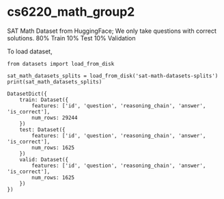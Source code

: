 # cs6220_math_group2

SAT Math Dataset from HuggingFace; We only take questions with correct solutions.
80% Train 10% Test 10% Validation

To load dataset,
```
from datasets import load_from_disk

sat_math_datasets_splits = load_from_disk('sat-math-datasets-splits')
print(sat_math_datasets_splits)
```

```
DatasetDict({
    train: Dataset({
        features: ['id', 'question', 'reasoning_chain', 'answer', 'is_correct'], 
        num_rows: 29244
    }) 
    test: Dataset({ 
        features: ['id', 'question', 'reasoning_chain', 'answer', 'is_correct'],
        num_rows: 1625
    }) 
    valid: Dataset({
        features: ['id', 'question', 'reasoning_chain', 'answer', 'is_correct'],  
        num_rows: 1625
    }) 
})
```
